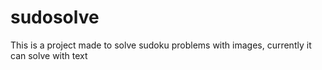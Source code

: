 # sudosolve
This is a project made to solve sudoku problems with images, currently it can solve with text
